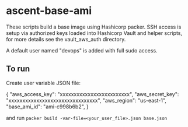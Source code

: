 # ascent-base-ami

These scripts build a base image using Hashicorp packer.  SSH access is setup via authorized keys loaded into Hashicorp Vault 
and helper scripts, for more details see the vault_aws_auth directory. 

A default user named "devops" is added with full sudo access.  


## To run
Create user variable JSON file:

   {
    "aws_access_key": "xxxxxxxxxxxxxxxxxxxxxxxxx",
    "aws_secret_key": "xxxxxxxxxxxxxxxxxxxxxxxxxxxxxxxx",
    "aws_region": "us-east-1",
    "base_ami_id": "ami-c998b6b2",
   }

and run `packer build -var-file=<your_user_file>.json base.json`
